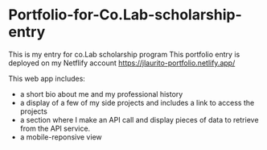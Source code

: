 # Portfolio-for-Co.Lab-scholarship-entry

This is my entry for co.Lab scholarship program
This portfolio entry is deployed on my Netflify account
https://jlaurito-portfolio.netlify.app/

This web app includes: 
-  a short bio about me and my professional history
-  a display of a few of my side projects and includes a link to access the projects
-  a section where I make an API call and display pieces of data to retrieve from the API service.
-  a mobile-reponsive view

